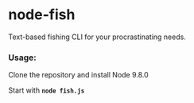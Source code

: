 # node-fish
Text-based fishing CLI for your procrastinating needs.

### Usage:

Clone the repository and install Node 9.8.0

Start with **`node fish.js`**
